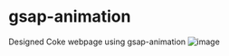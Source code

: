 # gsap-animation
Designed Coke webpage using gsap-animation
![image](https://github.com/AlokTiwari5/gsap-animation/assets/123202612/a75b1d9a-3e38-4518-af73-fd16b9c78d36)
